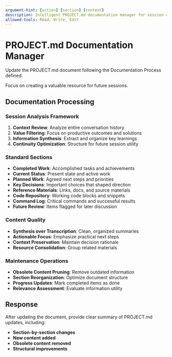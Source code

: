 ```yaml
---
argument-hint: [action] [section] [content]
description: Intelligent PROJECT.md documentation manager for session continuity
allowed-tools: Read, Write, Edit
---
```


# PROJECT.md Documentation Manager

Update the PROJECT.md document following the Documentation Process defined.

Focus on creating a valuable resource for future sessions.

## Documentation Processing

### Session Analysis Framework

1. **Context Review**: Analyze entire conversation history
2. **Value Filtering**: Focus on productive outcomes and solutions
3. **Information Synthesis**: Extract and organize key learnings
4. **Continuity Optimization**: Structure for future session utility

### Standard Sections

- **Completed Work**: Accomplished tasks and achievements
- **Current Status**: Present state and active work
- **Planned Work**: Agreed next steps and priorities
- **Key Decisions**: Important choices that shaped direction
- **Reference Materials**: Links, docs, and source materials
- **Code Repository**: Working code blocks and snippets
- **Command Log**: Critical commands and successful results
- **Future Review**: Items flagged for later discussion

### Content Quality

- **Synthesis over Transcription**: Clean, organized summaries
- **Actionable Focus**: Emphasize practical next steps
- **Context Preservation**: Maintain decision rationale
- **Resource Consolidation**: Group related materials

### Maintenance Operations

- **Obsolete Content Pruning**: Remove outdated information
- **Section Reorganization**: Optimize document structure
- **Progress Updates**: Mark completed items as done
- **Relevance Assessment**: Evaluate information utility

## Response

After updating the document, provide clear summary of PROJECT.md updates, including:

- **Section-by-section changes**
- **New content added**
- **Obsolete content removed**
- **Structural improvements**
